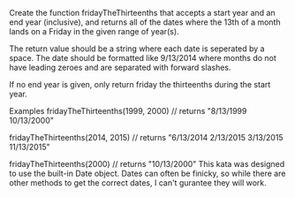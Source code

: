 Create the function fridayTheThirteenths that accepts a start year and an end year (inclusive), and returns all of the dates where the 13th of a month lands on a Friday in the given range of year(s).

The return value should be a string where each date is seperated by a space. The date should be formatted like 9/13/2014 where months do not have leading zeroes and are separated with forward slashes.

If no end year is given, only return friday the thirteenths during the start year.

Examples
fridayTheThirteenths(1999, 2000) 
  // returns "8/13/1999 10/13/2000"
  
fridayTheThirteenths(2014, 2015) 
  // returns "6/13/2014 2/13/2015 3/13/2015 11/13/2015"
  
fridayTheThirteenths(2000)
  // returns "10/13/2000"
This kata was designed to use the built-in Date object. Dates can often be finicky, so while there are other methods to get the correct dates, I can't gurantee they will work.